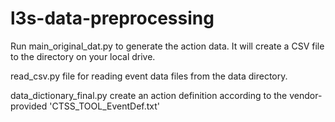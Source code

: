 # l3s-data-preprocessing
Run main_original_dat.py to generate the action data.
It will create a CSV file to the directory on your local drive.

read_csv.py file for reading event data files from the data directory.

data_dictionary_final.py create an action definition according to the vendor-provided 'CTSS_TOOL_EventDef.txt' 
